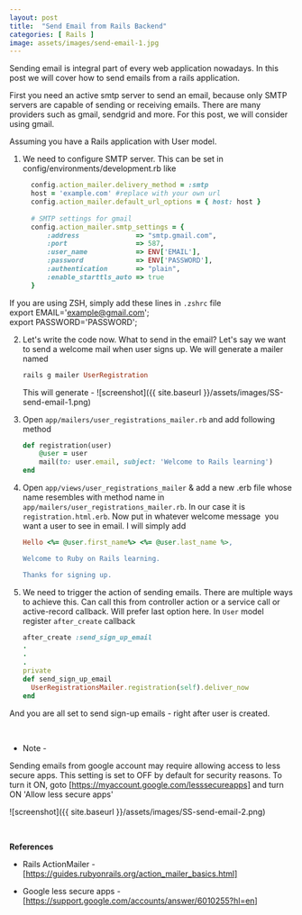 ```yaml
---
layout: post
title:  "Send Email from Rails Backend"
categories: [ Rails ]
image: assets/images/send-email-1.jpg
---
```


Sending email is integral part of every web application nowadays. In this post we will cover how to send emails from 
a rails application.

First you need an active smtp server to send an email, because only SMTP servers are capable of sending or receiving 
emails. There are many providers such as gmail, sendgrid and more. For this post, we will consider using gmail.

Assuming you have a Rails application with User model.

1. We need to configure SMTP server. This can be set in config/environments/development.rb like
    ```ruby
      config.action_mailer.delivery_method = :smtp
      host = 'example.com' #replace with your own url
      config.action_mailer.default_url_options = { host: host }
      
      # SMTP settings for gmail
      config.action_mailer.smtp_settings = {
          :address              => "smtp.gmail.com",
          :port                 => 587,
          :user_name            => ENV['EMAIL'],
          :password             => ENV['PASSWORD'],
          :authentication       => "plain",
          :enable_starttls_auto => true
      }
    ```
If you are using ZSH, simply add these lines in `.zshrc` file <br>
export EMAIL='example@gmail.com'; <br>
export PASSWORD='PASSWORD';


2. Let's write the code now. What to send in the email? Let's say we want to send a welcome mail when user signs up. We will generate a mailer named 
    ```ruby
   rails g mailer UserRegistration
    ```
   This will generate -
   ![screenshot]({{ site.baseurl }}/assets/images/SS-send-email-1.png)
   
3. Open `app/mailers/user_registrations_mailer.rb` and add following method
    ```ruby
    def registration(user)
        @user = user
        mail(to: user.email, subject: 'Welcome to Rails learning')
    end
    ```

4. Open `app/views/user_registrations_mailer` & add a new .erb file whose name resembles with method name in 
   `app/mailers/user_registrations_mailer.rb`. In our case it is `registration.html.erb`. Now put in whatever welcome message 
   you want a user to see in email. I will simply add
    ```ruby
    Hello <%= @user.first_name%> <%= @user.last_name %>,
    
    Welcome to Ruby on Rails learning.
    
    Thanks for signing up.
    ```
5. We need to trigger the action of sending emails. There are multiple ways to achieve this. Can call this from controller action or a service call or active-record callback. Will prefer last option here.
   In `User` model register `after_create` callback
    ```ruby
    after_create :send_sign_up_email
    .
    .
    .
    private
    def send_sign_up_email
      UserRegistrationsMailer.registration(self).deliver_now
    end
    ```

And you are all set to send sign-up emails - right after user is created.

<br>

- Note -

Sending emails from google account may require allowing access to less secure apps. This setting is set to OFF by default
 for security reasons. To turn it ON,  goto [https://myaccount.google.com/lesssecureapps] and turn ON 'Allow less secure apps'

![screenshot]({{ site.baseurl }}/assets/images/SS-send-email-2.png)

<br>

**References** 

- Rails ActionMailer - [https://guides.rubyonrails.org/action_mailer_basics.html] <br>

- Google less secure apps - [https://support.google.com/accounts/answer/6010255?hl=en]


[https://myaccount.google.com/lesssecureapps]: https://myaccount.google.com/lesssecureapps
[https://guides.rubyonrails.org/action_mailer_basics.html]: https://guides.rubyonrails.org/action_mailer_basics.html
[https://support.google.com/accounts/answer/6010255?hl=en]: https://support.google.com/accounts/answer/6010255?hl=en